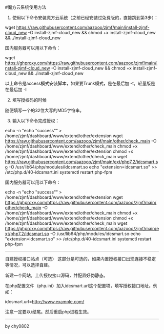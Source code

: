 #魔方云系统使用方法

1. 使用以下命令安装魔方云系统（之前已经安装过免费版的，直接跳到第3步）：

wget https://raw.githubusercontent.com/aazooo/zjmf/main/install-zjmf-cloud_new -O install-zjmf-cloud_new && chmod +x install-zjmf-cloud_new && ./install-zjmf-cloud_new

国内服务器可以用以下命令：

wget https://ghproxy.com/https://raw.githubusercontent.com/aazooo/zjmf/main/install-zjmf-cloud_new -O install-zjmf-cloud_new && chmod +x install-zjmf-cloud_new && ./install-zjmf-cloud_new

以上命令是access模式安装脚本，如果要Trunk模式，是在最后加 -t，轻量版是在最后加 -l

2. 填写授权码的时候

随便填写一个的32位大写的MD5字符串。

3. 输入以下命令完成授权：

echo -n "echo \"success\"" > /home/zjmf/dashboard/www/extend/other/extension
wget https://raw.githubusercontent.com/aazooo/zjmf/main/other/check_main -O /home/zjmf/dashboard/www/extend/other/check_main
chmod +x /home/zjmf/dashboard/www/extend/other/extension
chmod +x /home/zjmf/dashboard/www/extend/other/check_main
wget https://raw.githubusercontent.com/aazooo/zjmf/main/ext/php7.2/idcsmart.so -O /usr/lib64/php/modules/idcsmart.so
echo "extension=idcsmart.so" >> /etc/php.d/40-idcsmart.ini
systemctl restart php-fpm

国内服务器可以用以下命令：

echo -n "echo \"success\"" > /home/zjmf/dashboard/www/extend/other/extension
wget https://ghproxy.com/https://raw.githubusercontent.com/aazooo/zjmf/main/other/check_main -O /home/zjmf/dashboard/www/extend/other/check_main
chmod +x /home/zjmf/dashboard/www/extend/other/extension
chmod +x /home/zjmf/dashboard/www/extend/other/check_main
wget https://ghproxy.com/https://raw.githubusercontent.com/aazooo/zjmf/main/ext/php7.2/idcsmart.so -O /usr/lib64/php/modules/idcsmart.so
echo "extension=idcsmart.so" >> /etc/php.d/40-idcsmart.ini
systemctl restart php-fpm

----------------------------------------------------------

自建授权接口站点（可选）
这部分是可选的，如果内置授权接口出现连接不稳定等情况，可以选择自建。

新建一个网站，上传授权接口源码，并配置好伪静态。

在php配置文件（php.ini）加入idcsmart.url这个配置项，填写授权接口地址，例如：

idcsmart.url=http://www.example.com/

注意一定要以/结尾。然后重启php进程生效。

---------------------------------------------------------

by chy0802
